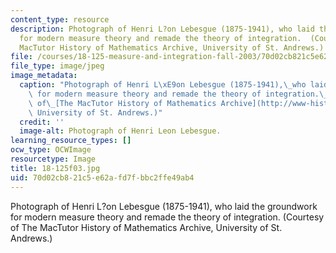 ```yaml
---
content_type: resource
description: Photograph of Henri L?on Lebesgue (1875-1941), who laid the groundwork
  for modern measure theory and remade the theory of integration.  (Courtesy of The
  MacTutor History of Mathematics Archive, University of St. Andrews.)
file: /courses/18-125-measure-and-integration-fall-2003/70d02cb821c5e62afd7fbbc2ffe49ab4_18-125f03.jpg
file_type: image/jpeg
image_metadata:
  caption: "Photograph of Henri L\xE9on Lebesgue (1875-1941),\_who laid the groundwork\
    \ for modern measure theory and remade the theory of integration.\_\_(Courtesy\
    \ of\_[The MacTutor History of Mathematics Archive](http://www-history.mcs.st-and.ac.uk/),\
    \ University of St. Andrews.)"
  credit: ''
  image-alt: Photograph of Henri Leon Lebesgue.
learning_resource_types: []
ocw_type: OCWImage
resourcetype: Image
title: 18-125f03.jpg
uid: 70d02cb8-21c5-e62a-fd7f-bbc2ffe49ab4
---
```

Photograph of Henri L?on Lebesgue (1875-1941), who laid the groundwork for modern measure theory and remade the theory of integration.  (Courtesy of The MacTutor History of Mathematics Archive, University of St. Andrews.)

